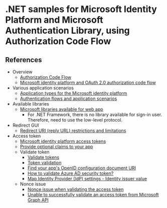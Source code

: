 # .NET samples for Microsoft Identity Platform and Microsoft Authentication Library, using Authorization Code Flow

## References

- Overview
  - [Authorization Code Flow](https://auth0.com/docs/get-started/authentication-and-authorization-flow/authorization-code-flow)
  - [Microsoft identity platform and OAuth 2.0 authorization code flow](https://docs.microsoft.com/en-us/azure/active-directory/develop/v2-oauth2-auth-code-flow)
- Various application scenarios
  - [Application types for the Microsoft identity platform](https://docs.microsoft.com/en-us/azure/active-directory/develop/v2-app-types)
  - [Authentication flows and application scenarios](https://docs.microsoft.com/en-us/azure/active-directory/develop/authentication-flows-app-scenarios)
- Available libraries
  - [Microsoft libraries available for web app](https://docs.microsoft.com/en-us/azure/active-directory/develop/reference-v2-libraries#web-application)
    - For .NET Framework, there is no library available for sign-in user. Therefore, need to use the low-level protocol.
- Redirect GUI
  - [Redirect URI (reply URL) restrictions and limitations](https://docs.microsoft.com/en-us/azure/active-directory/develop/reply-url)
- Access token
  - [Microsoft identity platform access tokens](https://docs.microsoft.com/en-us/azure/active-directory/develop/access-tokens)
  - [Provide optional claims to your app](https://docs.microsoft.com/en-us/azure/active-directory/develop/active-directory-optional-claims)
  - Validate token
    - [Validate tokens](https://docs.microsoft.com/en-us/azure/active-directory/develop/access-tokens#validate-tokens)
    - [Token validation](https://docs.microsoft.com/en-us/azure/active-directory/develop/scenario-protected-web-api-app-configuration#token-validation)
    - [Find your app's OpenID configuration document URI](https://docs.microsoft.com/en-us/azure/active-directory/develop/v2-protocols-oidc#find-your-apps-openid-configuration-document-uri)
    - [How to validate Azure AD security token?](https://stackoverflow.com/questions/39866513/how-to-validate-azure-ad-security-token)
    - [Map Identity Provider (IdP) settings - Identity issuer value](https://docs.microsoft.com/en-us/azure/active-directory/manage-apps/migrate-adfs-apps-to-azure#map-identity-provider-idp-settings)
  - Nonce issue
    - [Nonce issue when validating the access token](https://github.com/AzureAD/azure-activedirectory-identitymodel-extensions-for-dotnet/issues/609#issuecomment-405683736)
    - [Unable to successfully validate an access token from Microsoft Graph API](https://stackoverflow.com/questions/63941878/unable-to-successfully-validate-an-access-token-from-microsoft-graph-api)
